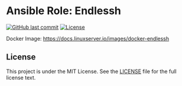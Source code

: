 # Ansible Role: Endlessh

[![GitHub last commit](https://img.shields.io/github/last-commit/ursinn-ansible/role-endlessh?logo=github&style=for-the-badge)](https://github.com/ursinn-ansible/role-endlessh/commits)
[![License](https://img.shields.io/github/license/ursinn-ansible/role-endlessh?style=for-the-badge)](https://github.com/ursinn-ansible/role-endlessh/blob/main/LICENSE)

Docker Image: https://docs.linuxserver.io/images/docker-endlessh

## License

This project is under the MIT License. See the [LICENSE](https://github.com/ursinn-ansible/role-endlessh/blob/main/LICENSE) file for the full license text.

